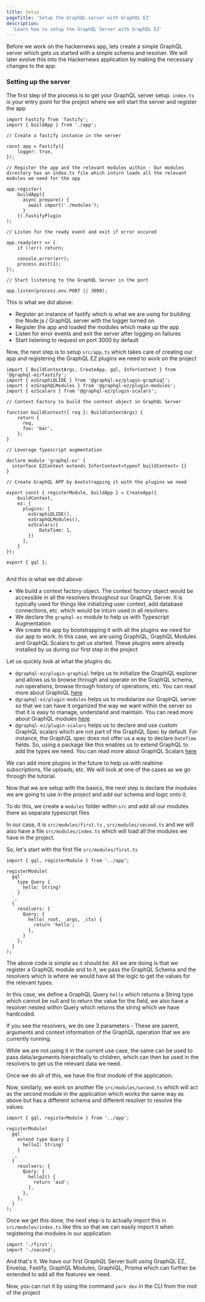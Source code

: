 ```yaml
---
title: Setup
pageTitle: 'Setup the GraphQL server with GraphQL EZ'
description:
  'Learn how to setup the GraphQL Server with GraphQL EZ'
---
```


Before we work on the hackernews app, lets create a simple GraphQL server which gets us started with a simple schema and resolver. We will later evolve this into the Hackernews application by making the necessary changes to the app.

### Setting up the server

The first step of the process is to get your GraphQL server setup. `index.ts` is your entry point for the project where we will start the server and register the app

```ts(path="../hackernews-ts/src/index.ts")
import Fastify from 'fastify';
import { buildApp } from './app';

// Create a fastify instance in the server

const app = Fastify({
    logger: true,
});

// Register the app and the relevant modules within - Our modules directory has an index.ts file which inturn loads all the relevant modules we need for the app

app.register(
    buildApp({
      async prepare() {
        await import('./modules');
      }
    }).fastifyPlugin
);

// Listen for the ready event and exit if error occured

app.ready(err => {
    if (!err) return;
  
    console.error(err);
    process.exit(1);
});

// Start listening to the GraphQL Server in the port

app.listen(process.env.PORT || 3000);
```

This is what we did above:

- Register an instance of fastify which is what we are using for building the Node.js / GraphQL server with the logger turned on
- Register the app and loaded the modules which make up the app
- Listen for error events and exit the server after logging on failures
- Start listening to request on port 3000 by default


Now, the next step is to setup `src/app.ts` which takes care of creating our app and registering the GraphQL EZ plugins we need to work on the project

```ts(path="../hackernews-ts/src/app.ts")
import { BuildContextArgs, CreateApp, gql, InferContext } from '@graphql-ez/fastify';
import { ezGraphiQLIDE } from '@graphql-ez/plugin-graphiql';
import { ezGraphQLModules } from '@graphql-ez/plugin-modules';
import { ezScalars } from '@graphql-ez/plugin-scalars';

// Context Factory to build the context object in GraphQL Server

function buildContext({ req }: BuildContextArgs) {
    return {
      req,
      foo: 'bar',
    };
}

// Leverage Typescript augmentation

declare module 'graphql-ez' {
  interface EZContext extends InferContext<typeof buildContext> {}
}

// Create GraphQL APP by bootstrapping it with the plugins we need

export const { registerModule, buildApp } = CreateApp({
    buildContext,
    ez: {
      plugins: [
        ezGraphiQLIDE(),
        ezGraphQLModules(),
        ezScalars({
            DateTime: 1,
        })
      ],
    }
});

export { gql };


```

And this is what we did above:

- We build a context factory object. The context factory object would be accessible in all the resolvers throughout our GraphQL Server. It is typically used for things like initializing user context, add database connections, etc. which would be inturn used in all resolvers.
- We declare the `graphql-ez` module to help us with Typescript Augmentation
- We create the app by bootstrapping it with all the plugins we need for our app to work. In this case, we are using GraphiQL, GraphQL Modules and GraphQL Scalars to get us started. These plugins were already installed by us during our first step in the project


Let us quickly look at what the plugins do.

- `@graphql-ez/plugin-graphiql` helps us to initialize the GraphiQL explorer and allows us to browse through and operate on the GraphQL schema, run operations, browse through history of operations, etc. You can read more about GraphiQL [here](https://github.com/graphql/graphiql)
- `@graphql-ez/plugin-modules` helps us to modularize our GraphQL server so that we can have it organized the way we want within the server so that it is easy to manage, understand and maintain. You can read more about GraphQL modules [here](https://graphql-modules.com)
- `@graphql-ez/plugin-scalars` helps us to declare and use custom GraphQL scalars which are not part of the GraphQL Spec by default. For instance, the GraphQL spec does not offer us a way to declare `DateTime` fields. So, using a package like this enables us to extend GraphQL to add the types we need. You can read more about GraphQL Scalars [here](graphql-scalars.dev)


We can add more plugins in the future to help us with realtime subscriptions, file uploads, etc. We will look at one of the cases as we go through the tutorial.



Now that we are setup with the basics, the next step is declare the modules we are going to use in the project and add our schema and logic onto it.


To do this, we create a `modules` folder within `src` and add all our modules there as separate typescript files

In our case, it is `src/modules/first.ts` , `src/modules/second.ts` and we will also have a file `src/modules/index.ts` which will load all the modules we have in the project.

So, let's start with the first file `src/modules/first.ts`

```ts(path="../hackernews-ts/src/modules/first.ts")
import { gql, registerModule } from '../app';

registerModule(
  gql`
    type Query {
      hello: String!
    }
  `,
  {
    resolvers: {
      Query: {
        hello(_root, _args, _ctx) {
          return 'hello';
        },
      }
    },
  }
);
```

The above code is simple as it should be. All we are doing is that we register a GraphQL module and to it, we pass the GraphQL Schema and the resolvers which is where we would have all the logic to get the values for the relevant types.

In this case, we define a GraphQL Query `hello` which returns a String type which cannot be null and to return the value for the field, we also have a resolver nested within Query which returns the string which we have hardcoded.

If you see the resolvers, we do see 3 parameters - These are parent, arguments and context information of the GraphQL operation that we are currently running.

While we are not using it in the current use case, the same can be used to pass data/arguments hierarchially to children, which can then be used in the resolvers to get us the relevant data we need.

Once we do all of this, we have the first module of the application.


Now, similarly, we work on another file `src/modules/second.ts` which will act as the second module in the application which works the same way as above but has a different schema and different resolver to resolve the values.

```ts(path="../hackernews-ts/src/modules/second.ts")
import { gql, registerModule } from '../app';

registerModule(
  gql`
    extend type Query {
      hello2: String!
    }
  `,
  {
    resolvers: {
      Query: {
        hello2() {
          return 'asd';
        },
      },
    },
  }
);
```

Once we get this done, the next step is to actually import this in `src/modules/index.ts` like this so that we can easily import it when registering the modules in our application


```ts(path="../hackernews-ts/src/modules/index.ts")
import './first';
import './second';
```

And that's it. We have our first GraphQL Server built using GraphQL EZ, Envelop, Fastify, GraphQL Modules, GraphiQL, Prisma which can further be extended to add all the features we need.

Now, you can run it by using the command `yarn dev` in the CLI from the root of the project